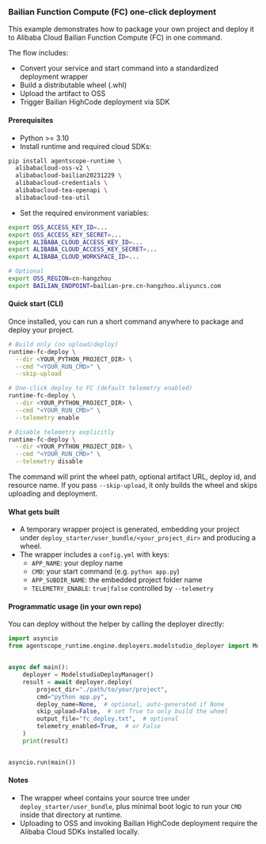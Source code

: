 ### Bailian Function Compute (FC) one-click deployment

This example demonstrates how to package your own project and deploy it to Alibaba Cloud Bailian Function Compute (FC) in one command.

The flow includes:
- Convert your service and start command into a standardized deployment wrapper
- Build a distributable wheel (.whl)
- Upload the artifact to OSS
- Trigger Bailian HighCode deployment via SDK

#### Prerequisites
- Python >= 3.10
- Install runtime and required cloud SDKs:
```bash
pip install agentscope-runtime \
  alibabacloud-oss-v2 \
  alibabacloud-bailian20231229 \
  alibabacloud-credentials \
  alibabacloud-tea-openapi \
  alibabacloud-tea-util
```

- Set the required environment variables:
```bash
export OSS_ACCESS_KEY_ID=...
export OSS_ACCESS_KEY_SECRET=...
export ALIBABA_CLOUD_ACCESS_KEY_ID=...
export ALIBABA_CLOUD_ACCESS_KEY_SECRET=...
export ALIBABA_CLOUD_WORKSPACE_ID=...

# Optional
export OSS_REGION=cn-hangzhou
export BAILIAN_ENDPOINT=bailian-pre.cn-hangzhou.aliyuncs.com
```

#### Quick start (CLI)
Once installed, you can run a short command anywhere to package and deploy your project.

```bash
# Build only (no upload/deploy)
runtime-fc-deploy \
  --dir <YOUR_PYTHON_PROJECT_DIR> \
  --cmd "<YOUR_RUN_CMD>" \
  --skip-upload

# One-click deploy to FC (default telemetry enabled)
runtime-fc-deploy \
  --dir <YOUR_PYTHON_PROJECT_DIR> \
  --cmd "<YOUR_RUN_CMD>" \
  --telemetry enable

# Disable telemetry explicitly
runtime-fc-deploy \
  --dir <YOUR_PYTHON_PROJECT_DIR> \
  --cmd "<YOUR_RUN_CMD>" \
  --telemetry disable
```

The command will print the wheel path, optional artifact URL, deploy id, and resource name. If you pass `--skip-upload`, it only builds the wheel and skips uploading and deployment.

#### What gets built
- A temporary wrapper project is generated, embedding your project under `deploy_starter/user_bundle/<your_project_dir>` and producing a wheel.
- The wrapper includes a `config.yml` with keys:
  - `APP_NAME`: your deploy name
  - `CMD`: your start command (e.g. `python app.py`)
  - `APP_SUBDIR_NAME`: the embedded project folder name
  - `TELEMETRY_ENABLE`: `true|false` controlled by `--telemetry`

#### Programmatic usage (in your own repo)
You can deploy without the helper by calling the deployer directly:

```python
import asyncio
from agentscope_runtime.engine.deployers.modelstudio_deployer import ModelstudioDeployManager


async def main():
    deployer = ModelstudioDeployManager()
    result = await deployer.deploy(
        project_dir="./path/to/your/project",
        cmd="python app.py",
        deploy_name=None,  # optional, auto-generated if None
        skip_upload=False,  # set True to only build the wheel
        output_file="fc_deploy.txt",  # optional
        telemetry_enabled=True,  # or False
    )
    print(result)


asyncio.run(main())
```

#### Notes
- The wrapper wheel contains your source tree under `deploy_starter/user_bundle`, plus minimal boot logic to run your `CMD` inside that directory at runtime.
- Uploading to OSS and invoking Bailian HighCode deployment require the Alibaba Cloud SDKs installed locally.


